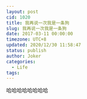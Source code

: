 ```yaml
---
layout: post
cid: 1020
title: 我再说一次我是一条狗
slug: 我再说一次我是一条狗
date: 2017-03-11 00:00:00
timezone: UTC+8
updated: 2020/12/30 11:58:47
status: publish
author: Joker
categories: 
  - Life
tags: 
---
```



哈哈哈哈哈哈哈哈